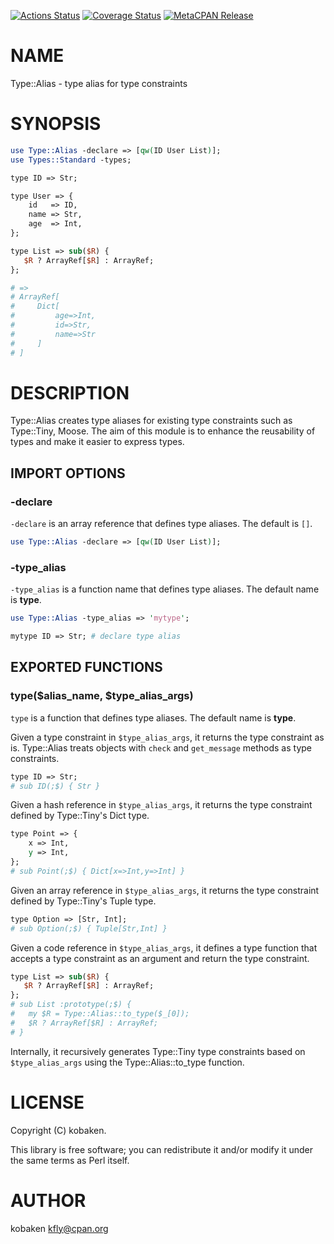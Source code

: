 [![Actions Status](https://github.com/kfly8/Type-Alias/actions/workflows/test.yml/badge.svg)](https://github.com/kfly8/Type-Alias/actions) [![Coverage Status](https://img.shields.io/coveralls/kfly8/Type-Alias/main.svg?style=flat)](https://coveralls.io/r/kfly8/Type-Alias?branch=main) [![MetaCPAN Release](https://badge.fury.io/pl/Type-Alias.svg)](https://metacpan.org/release/Type-Alias)
# NAME

Type::Alias - type alias for type constraints

# SYNOPSIS

```perl
use Type::Alias -declare => [qw(ID User List)];
use Types::Standard -types;

type ID => Str;

type User => {
    id   => ID,
    name => Str,
    age  => Int,
};

type List => sub($R) {
   $R ? ArrayRef[$R] : ArrayRef;
};

# =>
# ArrayRef[
#     Dict[
#         age=>Int,
#         id=>Str,
#         name=>Str
#     ]
# ]
```

# DESCRIPTION

Type::Alias creates type aliases for existing type constraints such as Type::Tiny, Moose. The aim of this module is to enhance the reusability of types and make it easier to express types.

## IMPORT OPTIONS

### -declare

`-declare` is an array reference that defines type aliases. The default is `[]`.

```perl
use Type::Alias -declare => [qw(ID User List)];
```

### -type\_alias

`-type_alias` is a function name that defines type aliases. The default name is **type**.

```perl
use Type::Alias -type_alias => 'mytype';

mytype ID => Str; # declare type alias
```

## EXPORTED FUNCTIONS

### type($alias\_name, $type\_alias\_args)

`type` is a function that defines type aliases. The default name is **type**.

Given a type constraint in `$type_alias_args`, it returns the type constraint as is.
Type::Alias treats objects with `check` and `get_message` methods as type constraints.

```perl
type ID => Str;
# sub ID(;$) { Str }
```

Given a hash reference in `$type_alias_args`, it returns the type constraint defined by Type::Tiny's Dict type.

```perl
type Point => {
    x => Int,
    y => Int,
};
# sub Point(;$) { Dict[x=>Int,y=>Int] }
```

Given an array reference in `$type_alias_args`, it returns the type constraint defined by Type::Tiny's Tuple type.

```perl
type Option => [Str, Int];
# sub Option(;$) { Tuple[Str,Int] }
```

Given a code reference in `$type_alias_args`, it defines a type function that accepts a type constraint as an argument and return the type constraint.

```perl
type List => sub($R) {
   $R ? ArrayRef[$R] : ArrayRef;
};
# sub List :prototype(;$) {
#   my $R = Type::Alias::to_type($_[0]);
#   $R ? ArrayRef[$R] : ArrayRef;
# }
```

Internally, it recursively generates Type::Tiny type constraints based on `$type_alias_args` using the Type::Alias::to\_type function.

# LICENSE

Copyright (C) kobaken.

This library is free software; you can redistribute it and/or modify
it under the same terms as Perl itself.

# AUTHOR

kobaken <kfly@cpan.org>
